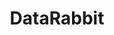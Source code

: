 ---
title: 'DataRabbit'
url: https://datarabbit.com/#/welcome
image: 1669281183000.png
tags: 'datavis,software'
description: 'data exploration node-based gui'
---